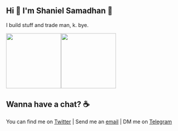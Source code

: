 ## Hi 👋 I'm Shaniel Samadhan 🐒

I build stuff and trade man, k. bye.

<img height="150px" src="https://github-readme-stats.vercel.app/api?username=eSaniello&show_icons=true&theme=dark&custom_title=GitHub%20Stats&hide_border=true" /><img height="150px" src="https://github-readme-stats.vercel.app/api/top-langs/?username=eSaniello&hide_border=true&layout=compact&langs_count=8&theme=dark" />

## Wanna have a chat? ☕
You can find me on [Twitter](https://twitter.com/shaniel292) | Send me an [email](mailto:shaniel29samadhan@gmail.com) | DM me on [Telegram](https://t.me/esaniello)
